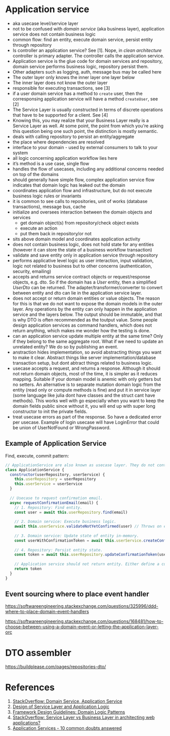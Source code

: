 # Application service

- aka usecase level/service layer
- not to be confused with _domain service_ (aka business layer), application service does not contain business logic
- common flow: find an entity, execute domain service, persist entity through repository
- Is controller an application service? See [1]. Nope, in _clean architecture_ controller is primary adapter. The controller calls the application service.
- Application service is the glue code for domain services and repository, domain service performs business logic, repository persist them. 
- Other adapters such as logging, auth, message bus may be called here 
- The outer layer only knows the inner layer one layer below
- The inner layer does not know the outer layer
- responsible for executing transactions, see [3]
- if a user domain service has a method to `create` user, then the corresponsing application service will have a method `createUser`, see [2]
- The Service Layer is usually constructed in terms of discrete operations that have to be supported for a client. See [4]
- Knowing this, you may realize that your Business Layer really is a Service Layer as well. At some point, the point from which you're asking this question being one such point, the distinction is mostly semantic.
- deals with calling repository to persist an entity/aggregate
- the place where dependencies are resolved
- interface to your domain - used by external consumers to talk to your system
- all logic concerning application workflow lies here
- it’s method is a use case, single flow
- handles the flow of usecases, including any additional concerns needed on top of the domains
- should generally have simple flow, complex application service flow indicates that domain logic has leaked out the domain
- coordinates application flow and infrastructure, but do not execute business logic rules or invariants
- it is common to see calls to repositories, unit of works (database transactions), message bus, cache
- initialize and oversees interaction between the domain objects and services
    - get domain object(s) from repository/check object exists
    - execute an action
    - put them back in repository/or not
- sits above domain model and coordinates application activity
- does not contain business logic, does not hold state for any entities (however it can store the state of a business workflow transaction)
- validate and save entity only in application service through repository
- performs applicative level logic as user interaction, input validation, logic not related to business but to other concerns (authentication, security, emailing)
- accepts and returns service contract objects or request/response objects, e.g. dto. So if the domain has a _User_ entity, then a simplified _UserDto_ can be returned. The adapter/transformer/converter to convert between entity and dto can lie in the application service layer.
- does not accept or return domain entities or value objects. The reason for this is that we do not want to expose the domain models in the outer layer. Any operations by the entity can only happen in the application service and the layers below. The output should be immutable, and that is why DTO is often recommended as the toutput value. Some people design application services as command handlers, which does not return anything, which makes me wonder how the testing is done.
- can an application service update multiple entity at the same time? Only if they belong to the same aggregate root. What if we need to update an unrelated entity? We do so by publishing an event.
- anstraction hides implementation, so avoid abstracting things you want to make it clear. Abstract things like server implementation/database transaction setup, but dont abtract things related to business logic. 
- usecase accepts a request, and returns a response. Although it should not return domain objects, most of the time, it is simpler as it reduces mapping. Suitable if your domain model is anemic with only getters but no setters. An alternative is to separate mutation domain logic from the entity (read only or compute methods is fine) and put it in service layer (some language like julia dont have classes and the struct cant have methods). This works well with go especially when you want to keep the domain fields public since without it, you will end up with super long constructor to init the private fields. 
- treat usecase errors as part of the response. So have a dedicated error per usecase. Example of login usecase will have LoginError that could be union of UserNotFound or WrongPassword.


## Example of Application Service

Find, execute, commit pattern:
```js
// ApplicationService are also known as usecase layer. They do not contain business logic.
class ApplicationService {
  constructor(userRepository, userService) {
    this.userRepository = userRepository
    this.userService = userService
  }
  
  // Usecase to request confirmation email.
  async requestConfirmationEmail(email) {
    // 1. Repository: Find entity.
    const user = await this.userRepository.find(email)
    
    // 2. Domain service: Execute business logic.
    await this.userService.validateNotYetConfirmed(user) // Throws on error.
    
    // 3. Domain service: Update state of entity in-memory.
    const userWithConfirmationToken = await this.userService.createConfirmationToken(user)
    
    // 4. Repository: Persist entity state.
    const token = await this.userRepository.updateConfirmationToken(user)
    
    // Application service should not return entity. Either define a custom DTO, or return primitives.
    return token
  }
}
```

## Event sourcing where to place event handler

https://softwareengineering.stackexchange.com/questions/325996/ddd-where-to-place-domain-event-handlers

https://softwareengineering.stackexchange.com/questions/168481/how-to-choose-between-using-a-domain-event-or-letting-the-application-layer-orc

# DTO assembler

https://buildplease.com/pages/repositories-dto/
# References

1. [StackOverflow: Domain Service, Application Service](https://stackoverflow.com/questions/2268699/domain-driven-design-domain-service-application-service)
2. [Design of Service Layer and Application Logic](https://emacsway.github.io/en/service-layer/)
3. [Framework Design Guidelines: Domain Logic Patterns](https://www.informit.com/articles/article.aspx?p=1398617&seqNum=4)
4. [StackOverflow: Service Layer vs Business Layer in architecting web applications?](https://stackoverflow.com/questions/4108824/service-layer-vs-business-layer-in-architecting-web-applications#:~:text=The%20Service%20Layer%20is%20usually,objects%20to%20be%20persisted%2C%20etc.)
5. [Application Services - 10 common doubts answered](https://blog.arkency.com/application-service-ruby-rails-ddd/)
